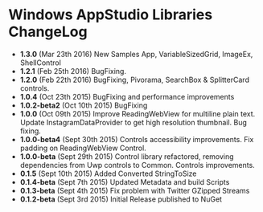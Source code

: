 Windows AppStudio Libraries ChangeLog
=====================================
- **1.3.0** (Mar 23th 2016) New Samples App, VariableSizedGrid, ImageEx, ShellControl
- **1.2.1** (Feb 25th 2016) BugFixing.
- **1.2.0** (Feb 22th 2016) BugFixing, Pivorama, SearchBox & SplitterCard controls.
- **1.0.4** (Oct 23th 2015) BugFixing and performance improvements
- **1.0.2-beta2** (Oct 10th 2015) BugFixing
- **1.0.0** (Oct 09th 2015) Improve ReadingWebView for multiline plain text. Update InstagramDataProvider to get high resolution thumbnail. Bug fixing.
- **1.0.0-beta4** (Sept 30th 2015) Controls accessibility improvements. Fix padding on ReadingWebView Control.
- **1.0.0-beta** (Sept 29th 2015) Control library refactored, removing dependencies from Uwp controls to Common. Controls improvements. 
- **0.1.5** (Sept 10th 2015) Added Converted StringToSize
- **0.1.4-beta** (Sept 7th 2015) Updated Metadata and build Scripts 
- **0.1.3-beta** (Sept 4th 2015) Fix problem with Twitter GZipped Streams
- **0.1.2-beta** (Sept 3rd 2015) Initial Release published to NuGet

	